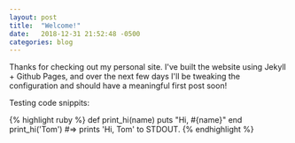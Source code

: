 ```yaml
---
layout: post
title:  "Welcome!"
date:   2018-12-31 21:52:48 -0500
categories: blog
---
```

Thanks for checking out my personal site. I've built the website using Jekyll + Github Pages, and over the next few days I'll be tweaking the configuration and should have a meaningful first post soon!

Testing code snippits:

{% highlight ruby %}
def print_hi(name)
  puts "Hi, #{name}"
end
print_hi('Tom')
#=> prints 'Hi, Tom' to STDOUT.
{% endhighlight %}
